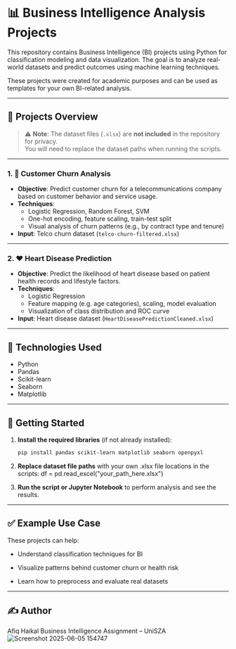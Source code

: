 # 📊 Business Intelligence Analysis Projects

This repository contains Business Intelligence (BI) projects using Python for classification modeling and data visualization. The goal is to analyze real-world datasets and predict outcomes using machine learning techniques.

These projects were created for academic purposes and can be used as templates for your own BI-related analysis.

---

## 📁 Projects Overview

> ⚠️ **Note**: The dataset files (`.xlsx`) are **not included** in the repository for privacy.  
> You will need to replace the dataset paths when running the scripts.

---

### 1. 🧾 Customer Churn Analysis

- **Objective**: Predict customer churn for a telecommunications company based on customer behavior and service usage.
- **Techniques**:
  - Logistic Regression, Random Forest, SVM
  - One-hot encoding, feature scaling, train-test split
  - Visual analysis of churn patterns (e.g., by contract type and tenure)
- **Input**: Telco churn dataset (`telco-churn-filtered.xlsx`)

---

### 2. ❤️ Heart Disease Prediction

- **Objective**: Predict the likelihood of heart disease based on patient health records and lifestyle factors.
- **Techniques**:
  - Logistic Regression
  - Feature mapping (e.g. age categories), scaling, model evaluation
  - Visualization of class distribution and ROC curve
- **Input**: Heart disease dataset (`HeartDiseasePredictionCleaned.xlsx`)

---

## 🧰 Technologies Used

- Python
- Pandas
- Scikit-learn
- Seaborn
- Matplotlib

---

## 🏁 Getting Started

1. **Install the required libraries** (if not already installed):

   ```bash
   pip install pandas scikit-learn matplotlib seaborn openpyxl
2. **Replace dataset file paths** with your own .xlsx file locations in the scripts:
df = pd.read_excel("your_path_here.xlsx")
3. **Run the script or Jupyter Notebook** to perform analysis and see the results.

---

## ✅ Example Use Case

These projects can help:

- Understand classification techniques for BI

- Visualize patterns behind customer churn or health risk

- Learn how to preprocess and evaluate real datasets

---

## ✍️ Author

Afiq Haikal
Business Intelligence Assignment – UniSZA
![Screenshot 2025-06-05 154747](https://github.com/user-attachments/assets/d3e9e195-b7dd-4800-ad12-615670661bdc)
